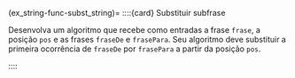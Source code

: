 (ex_string-func-subst_string)=
::::{card} Substituir subfrase


Desenvolva um algoritmo que recebe como entradas a frase `frase`, a posição `pos` e as frases `fraseDe` e `frasePara`. Seu algoritmo deve substituir a primeira ocorrência de `fraseDe` por `frasePara` a partir da posição `pos`.

::::

